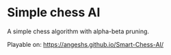# Simple chess AI

A simple chess algorithm with alpha-beta pruning.

Playable on: https://angeshs.github.io/Smart-Chess-AI/

